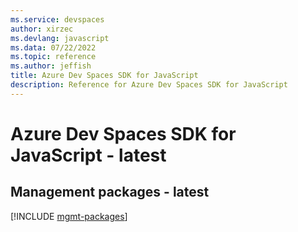 ```yaml
---
ms.service: devspaces
author: xirzec
ms.devlang: javascript
ms.data: 07/22/2022
ms.topic: reference
ms.author: jeffish
title: Azure Dev Spaces SDK for JavaScript
description: Reference for Azure Dev Spaces SDK for JavaScript
---
```

# Azure Dev Spaces SDK for JavaScript - latest

## Management packages - latest
[!INCLUDE [mgmt-packages](dev-spaces-mgmt-index.md)]